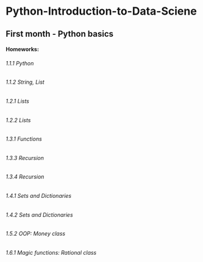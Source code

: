 # Python-Introduction-to-Data-Sciene


 ## First month - Python basics
 #### Homeworks:
 ###### 1.1.1 Python
 ###### 1.1.2 String, List
 ###### 1.2.1 Lists
 ###### 1.2.2 Lists
 ###### 1.3.1 Functions
 ###### 1.3.3 Recursion
 ###### 1.3.4 Recursion
 ###### 1.4.1 Sets and Dictionaries
 ###### 1.4.2 Sets and Dictionaries
 ###### 1.5.2 OOP: Money class
 ###### 1.6.1 Magic functions: Rational class
